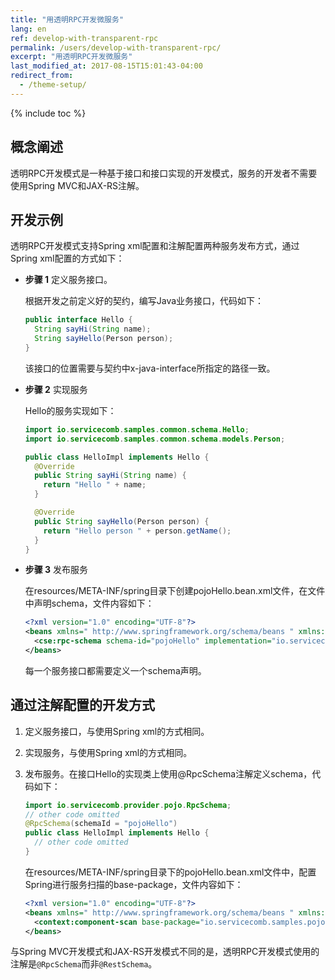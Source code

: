 ```yaml
---
title: "用透明RPC开发微服务"
lang: en
ref: develop-with-transparent-rpc
permalink: /users/develop-with-transparent-rpc/
excerpt: "用透明RPC开发微服务"
last_modified_at: 2017-08-15T15:01:43-04:00
redirect_from:
  - /theme-setup/
---
```


{% include toc %}
## 概念阐述

透明RPC开发模式是一种基于接口和接口实现的开发模式，服务的开发者不需要使用Spring MVC和JAX-RS注解。

## 开发示例

透明RPC开发模式支持Spring xml配置和注解配置两种服务发布方式，通过Spring xml配置的方式如下：

* **步骤 1** 定义服务接口。

   根据开发之前定义好的契约，编写Java业务接口，代码如下：

   ```java
   public interface Hello {
     String sayHi(String name);
     String sayHello(Person person);
   }
   ```

   该接口的位置需要与契约中x-java-interface所指定的路径一致。

* **步骤 2** 实现服务

   Hello的服务实现如下：

   ```java
   import io.servicecomb.samples.common.schema.Hello;
   import io.servicecomb.samples.common.schema.models.Person;

   public class HelloImpl implements Hello {
     @Override
     public String sayHi(String name) {
       return "Hello " + name;
     }

     @Override
     public String sayHello(Person person) {
       return "Hello person " + person.getName();
     }
   }
   ```

* **步骤 3** 发布服务

   在resources/META-INF/spring目录下创建pojoHello.bean.xml文件，在文件中声明schema，文件内容如下：

   ```xml
   <?xml version="1.0" encoding="UTF-8"?>
   <beans xmlns=" http://www.springframework.org/schema/beans " xmlns:xsi=" http://www.w3.org/2001/XMLSchema-instance " xmlns:p=" http://www.springframework.org/schema/p " xmlns:util=" http://www.springframework.org/schema/util " xmlns:cse=" http://www.huawei.com/schema/paas/cse/rpc " xmlns:context=" http://www.springframework.org/schema/context " xsi:schemaLocation=" http://www.springframework.org/schema/beans classpath:org/springframework/beans/factory/xml/spring-beans-3.0.xsd http://www.springframework.org/schema/context http://www.springframework.org/schema/context/spring-context-3.0.xsd  http://www.huawei.com/schema/paas/cse/rpc classpath:META-INF/spring/spring-paas-cse-rpc.xsd">  
     <cse:rpc-schema schema-id="pojoHello" implementation="io.servicecomb.samples.pojo.provider.PojoHelloImpl"/> 
   </beans>
   ```

   每一个服务接口都需要定义一个schema声明。

## 通过注解配置的开发方式

1. 定义服务接口，与使用Spring xml的方式相同。
2. 实现服务，与使用Spring xml的方式相同。
3. 发布服务。在接口Hello的实现类上使用@RpcSchema注解定义schema，代码如下：

   ```java
   import io.servicecomb.provider.pojo.RpcSchema;
   // other code omitted
   @RpcSchema(schemaId = "pojoHello")
   public class HelloImpl implements Hello {
     // other code omitted
   }
   ```

   在resources/META-INF/spring目录下的pojoHello.bean.xml文件中，配置Spring进行服务扫描的base-package，文件内容如下：

   ```xml
   <?xml version="1.0" encoding="UTF-8"?>
   <beans xmlns=" http://www.springframework.org/schema/beans " xmlns:xsi=" http://www.w3.org/2001/XMLSchema-instance " xmlns:p=" http://www.springframework.org/schema/p " xmlns:util=" http://www.springframework.org/schema/util " xmlns:cse=" http://www.huawei.com/schema/paas/cse/rpc " xmlns:context=" http://www.springframework.org/schema/context " xsi:schemaLocation=" http://www.springframework.org/schema/beans classpath:org/springframework/beans/factory/xml/spring-beans-3.0.xsd http://www.springframework.org/schema/context http://www.springframework.org/schema/context/spring-context-3.0.xsd  http://www.huawei.com/schema/paas/cse/rpc classpath:META-INF/spring/spring-paas-cse-rpc.xsd">  
     <context:component-scan base-package="io.servicecomb.samples.pojo.provider"/> 
   </beans>
   ```

与Spring MVC开发模式和JAX-RS开发模式不同的是，透明RPC开发模式使用的注解是`@RpcSchema`而非`@RestSchema`。
